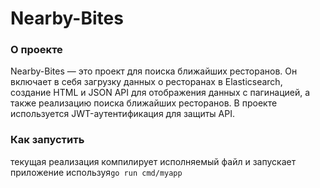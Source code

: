 # Nearby-Bites

### О проекте

Nearby-Bites — это проект для поиска ближайших ресторанов. Он включает в себя загрузку данных о ресторанах в Elasticsearch, создание HTML и JSON API для отображения данных с пагинацией, а также реализацию поиска ближайших ресторанов. В проекте используется JWT-аутентификация для защиты API.

### Как запустить 
текущая реализация компилирует исполняемый файл и запускает 
приложение используя`go run cmd/myapp` 
